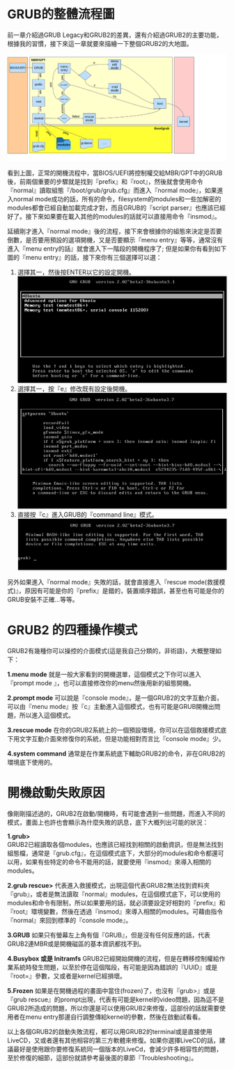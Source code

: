 # GRUB的整體流程圖
前一章介紹過GRUB Legacy和GRUB2的差異，還有介紹過GRUB2的主要功能，根據我的習慣，接下來這一章就要來描繪一下整個GRUB2的大地圖。

![](Imgs/Flow/nboot.png)

看到上圖，正常的開機流程中，當BIOS/UEFI將控制權交給MBR/GPT中的GRUB後，前兩個重要的步驟就是找到『prefix』和『root』，然後就會使用命令『normal』讀取組態『/boot/grub/grub.cfg』而進入『normal mode』，如果進入normal mode成功的話，所有的命令，filesystem的modules和一些加解密的modules都會已經自動加載完成才對，而且GRUB的『script parser』也應該已經好了。接下來如果要在載入其他的modules的話就可以直接用命令『insmod』。

延續剛才進入『normal mode』後的流程，接下來會根據你的組態來決定是否要倒數，是否要用預設的選項開機，又是否要顯示『menu entry』等等，通常沒有進入『menu entry的話』就會進入下一階段的開機程序了; 但是如果你有看到如下圖的『menu entry』的話，接下來你有三個選擇可以選：
1. 選擇其一，然後按ENTER以它的設定開機。
![](Imgs/Config/config003.PNG)
2. 選擇其一，按『e』修改既有設定後開機。
![](Imgs/Config/config009.PNG)
3. 直接按『c』進入GRUB的『command line』模式。
![](Imgs/Config/config010.PNG)

另外如果進入『normal mode』失敗的話，就會直接進入『rescue mode(救援模式)』，原因有可能是你的『prefix』是錯的，裝置順序錯誤，甚至也有可能是你的GRUB安裝不正確...等等。

# GRUB2 的四種操作模式
GRUB2有幾種你可以操控的介面模式(這是我自己分類的，非術語)，大概整理如下：

**1.menu mode**
就是一般大家看到的開機選單，這個模式之下你可以進入『prompt mode
』，也可以直接修改你的menu然後用新的組態開機。

**2.prompt mode**
可以說是『console mode』，是一個GRUB2的文字互動介面，可以由『menu mode』按『c』主動進入這個模式，也有可能是GRUB開機出問題，所以進入這個模式。

**3.rescue mode**
在你的GRUB2系統上的一個預設環境，你可以在這個救援模式底下用文字互動介面來修復你的系統，但是功能相對而言比『console mode』少。

**4.system command**
通常是在作業系統底下輔助GRUB2的命令，非在GRUB2的環境底下使用的。

# 開機啟動失敗原因
像剛剛描述過的，GRUB2在啟動/開機時，有可能會遇到一些問題，而進入不同的模式，畫面上也許也會顯示為什麼失敗的訊息，底下大概列出可能的狀況：

**1.grub>**  
GRUB2已經讀取各個modules，也應該已經找到相關的啟動資訊，但是無法找到組態檔，通常是『grub.cfg』，在這個模式底下，大部分的modules和命令都還可以用，如果有些特定的命令不能用的話，就要使用『insmod』來導入相關的modules。

**2.grub rescue>**
代表進入救援模式，出現這個代表GRUB2無法找到資料夾『grub』，或者是無法讀取『normal』modules，在這個模式底下，可以使用的modules和命令有限制，所以如果要用的話，就必須要設定好相對的『prefix』和『root』環境變數，然後在透過『insmod』來導入相關的modules。可藉由指令『normal』來回到標準的『console mode』。

**3.GRUB**
如果只有螢幕左上角有個『GRUB』，但是沒有任何反應的話，代表GRUB2連MBR或是開機磁區的基本資訊都找不到。

**4.Busybox 或是 Initramfs**
GRUB2已經開始開機的流程，但是在轉移控制權給作業系統時發生問題，以至於停在這個階段，有可能是因為錯誤的『UUID』或是『root=』參數，又或者是kernel已經損壞。

**5.Frozen**
如果是在開機過程的畫面中當住(frozen)了，也沒有『grub>』或是『grub rescue』的prompt出現，代表有可能是kernel的video問題，因為這不是GRUB2所造成的問題，所以你還是可以使用GRUB2來修復，這部份的話就需要使用者在menu entry那邊自行調整傳給kernel的參數，然後在啟動試看看。

以上各個GRUB2的啟動失敗流程，都可以用GRUB2的terminal或是直接使用LiveCD，又或者還有其他相容的第三方軟體來修復。如果你選擇LiveCD的話，建議最好是使用跟你要修復系統同一個版本的LiveCd，會減少許多相容性的問題，至於修復的細節，這部份就請參考最後面的章節『Troubleshooting』。




